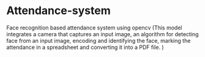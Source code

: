 # Attendance-system
Face recognition based attendance system using opencv (This model integrates a camera that captures an input image, an algorithm for detecting face from an input image, encoding and identifying the face, marking the attendance  in a spreadsheet and converting it into a PDF file. )

